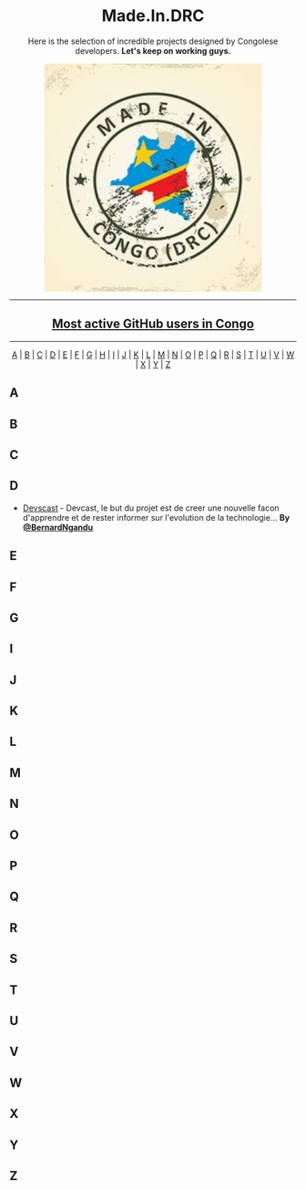 <h1 align="center">
  Made.In.DRC
</h1>

<p align="center">
Here is the selection of incredible projects designed by Congolese developers.
<strong>Let's keep on working guys.</strong></p>

<p align="center"><img align="center" src="img/9d4bb757d30d6e75207896842f7cd884--congo-kinshasa-vector-vector.jpg" height="400em" />
</p>

-----------------

<h2 align="center">
  <a href="https://commits.top/congo.html">Most active GitHub users in Congo</a>
</h2>

----------------

<p align="center">
  <a href="#A">A</a> | <a href="#B">B</a> | <a href="#C">C</a> | <a href="#D">D</a> | <a href="#E">E</a> | <a href="#F">F</a> | <a href="#G">G</a> | <a href="#H">H</a> | <a href="#I">I</a> | <a href="#J">J</a> | <a href="#K">K</a> | <a href="#L">L</a> | <a href="#M">M</a> | <a href="#N">N</a> | <a href="#O">O</a> | <a href="#P">P</a> | <a href="#Q">Q</a> | <a href="#R">R</a> | <a href="#S">S</a> | <a href="#T">T</a> | <a href="#U">U</a> | <a href="#V">V</a> | <a href="#W">W</a> | <a href="#X">X</a> | <a href="#Y">Y</a> | <a href="#Z">Z</a>
</p>

## <a name="A"> </a>A

## <a name="B"> </a>B

## <a name="C"> </a>C

## <a name="D"> </a>D

* [Devscast](https://github.com/itotafrica/devscast-backend) - Devcast, le but du projet est de creer une nouvelle facon d'apprendre et de rester informer sur l'evolution de la technologie...  **By [@BernardNgandu](https://twitter.com/bernardngandu)**

## <a name="E"> </a>E

## <a name="F"> </a>F

## <a name="G"> </a>G

## <a name="I"> </a>I

## <a name="J"> </a>J

## <a name="K"> </a>K

## <a name="L"> </a>L

## <a name="M"> </a>M

## <a name="N"> </a>N

## <a name="O"> </a>O

## <a name="P"> </a>P

## <a name="Q"> </a>Q

## <a name="R"> </a>R

## <a name="S"> </a>S

## <a name="T"> </a>T

## <a name="U"> </a>U

## <a name="V"> </a>V

## <a name="W"> </a>W

## <a name="X"> </a>X

## <a name="Y"> </a>Y

## <a name="Z"> </a>Z
